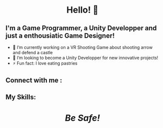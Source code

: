 <!--[![]()-->

<h1 align='center'> Hello! 👋 </h1>

## I'm a Game Programmer, a Unity Developper and just a enthousiatic Game Designer!

- 🔭 I’m currently working on a VR Shooting Game about shooting arrow and defend a castle
- 👯 I’m looking to become a Unity Developper for new innovative projects!
- ⚡ Fun fact: I love eating pastries 

<h2>Connect with me :</h2>

<h2>My Skills: </h2>

<h1 align='center'><i>Be Safe!</i></h1>
